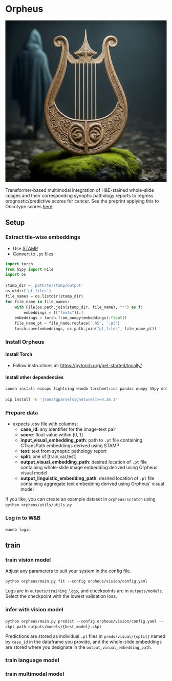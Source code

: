 # Orpheus

![lyre](lyre.jpeg)

Transformer-based multimodal integration of H&E-stained whole-slide images and their corresponding synoptic pathology reports to regress prognostic/predictive scores for cancer. See the preprint applying this to Oncotype scores [here]().

## Setup
### Extract tile-wise embeddings 
- Use [STAMP](https://github.com/KatherLab/STAMP)
- Convert to `.pt` files:
```python
import torch
from h5py import File
import os

stamp_dir = 'path/to/stamp/output'
os.mkdir('pt_files')
file_names = os.listdir(stamp_dir)  
for file_name in file_names:
    with File(os.path.join(stamp_dir, file_name), "r") as f:
        embeddings = f["feats"][:]
    embeddings = torch.from_numpy(embeddings).float()
    file_name_pt = file_name.replace('.h5', '.pt')
    torch.save(embeddings, os.path.join("pt_files", file_name_pt))
```
### Install Orpheus

#### Install Torch
- Follow instructions at: https://pytorch.org/get-started/locally/

#### Install other dependencies
```bash
conda install einops lightning wandb torchmetrics pandas numpy h5py datasets transformers scipy scikit-learn seaborn matplotlib statsmodels -c huggingface -c conda-forge

pip install -U 'jsonargparse[signatures]>=4.26.1'
```

### Prepare data
- expects .csv file with columns:
    - **case_id**: any identifier for the image-text pair
    - **score**: float value within [0, 1]
    - **input_visual_embedding_path**: path to `.pt` file containing CTransPath embeddings derived using STAMP
    - **text**: text from synoptic pathology report
    - **split**: one of [train,val,test]
    - **output_visual_embedding_path**: desired location of `.pt` file containing whole-slide image embedding derived using Orpheus' visual model
    - **output_linguistic_embedding_path**: desired location of `.pt` file containing aggregate text embedding derived using Orpheus' visual model

If you like, you can create an example dataset in `orpheus/scratch` using `python orpheus/utils/utils.py`

### Log in to W&B
`wandb login`

## train

### train vision model
Adjust any parameters to suit your system in the config file.

`python orpheus/main.py fit --config orpheus/vision/config.yaml`

Logs are in `outputs/training_logs`, and checkpoints are in `outputs/models`. Select the checkpoint with the lowest validation loss.

### infer with vision model
`python orpheus/main.py predict --config orpheus/vision/config.yaml --ckpt_path outputs/models/{best_model}.ckpt`

Predictions are stored as individual `.pt` files in `preds/visual/{split}` named by `case_id` in the dataframe you provide, and the whole-slide embeddings are stored where you designate in the `output_visual_embedding_path`.

### train language model


### train multimodal model


## 